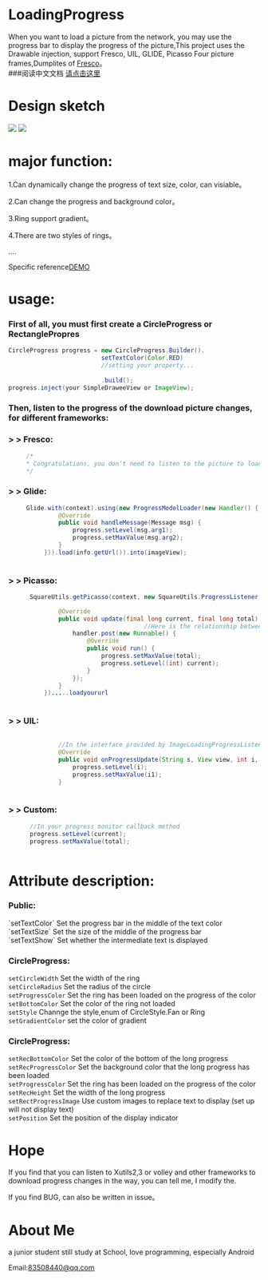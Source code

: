# LoadingProgress
 When you want to load a picture from the network, you may use the progress bar to display the progress of the picture,This project uses the Drawable injection, support Fresco, UIL, GLIDE, Picasso
Four picture frames,Dumplites of [Fresco](https://github.com/search?utf8=%E2%9C%93&q=fresco)。<br>
###阅读中文文档 [请点击这里](https://github.com/peng8350/LoadingProgress/edit/origin/README_CN.md)
# Design sketch
  ![](https://github.com/peng8350/LoadingProgress/blob/origin/art/view1.gif)  ![](https://github.com/peng8350/LoadingProgress/blob/origin/art/view2.gif)  
  
  
# major function:
  1.Can dynamically change the progress of text size, color, can visiable。
  
  2.Can change the progress and background color。
  
  3.Ring support gradient。
  
  4.There are two styles of rings。
  
  ....
  
  Specific reference[DEMO](https://github.com/peng8350/LoadingProgress/tree/origin/Demo)
  
# usage:

  <h3>First of all, you must first create a CircleProgress or RectanglePropres </h3>
    
  ```Java
  CircleProgress progress = new CircleProgress.Builder().
                            setTextColor(Color.RED)
                            //setting your property...
                            
                            .build();
  progress.inject(your SimpleDraweeView or ImageView);
  ```

  <h3>Then, listen to the progress of the download picture changes, for different frameworks:</h3>
  
  <h3> > > Fresco: </h3>
  
  ```Java
       /*
       * Congratulations, you don't need to listen to the picture to load the progress of change
       */
  ```
  <h3> > > Glide: </h3>
  
  ```Java
       Glide.with(context).using(new ProgressModelLoader(new Handler() {
				@Override
				public void handleMessage(Message msg) {
					progress.setLevel(msg.arg1);
                    progress.setMaxValue(msg.arg2);
				}
			})).load(info.getUrl()).into(imageView);
       
  ````
  
  <h3> > > Picasso: </h3>
  
  ```Java
        SquareUtils.getPicasso(context, new SquareUtils.ProgressListener() {

				@Override
				public void update(final long current, final long total) {
                                        //Here is the relationship between the child thread
					handler.post(new Runnable() {
						@Override
						public void run() {
							progress.setMaxValue(total);
							progress.setLevel((int) current);
						}
					});
				}
			}).....loadyoururl
       
  ```
  
  <h3> > > UIL: </h3>
  
  ```Java
               
                //In the interface provided by ImageLoadingProgressListener UIL inside:
				@Override
				public void onProgressUpdate(String s, View view, int i, int i1) {
					progress.setLevel(i);
                    progress.setMaxValue(i1);
				}
       
  ```
  
  <h3> > >  Custom: </h3>
  
  ```Java
        //In your progress monitor callback method
        progress.setLevel(current);
        progress.setMaxValue(total);
       
  ```
 
# Attribute description:

 <h3> Public: </h3>
  `setTextColor` Set the progress bar in the middle of the text color<br>
  `setTextSize`  Set the size of the middle of the progress bar<br>
  `setTextShow`  Set whether the intermediate text is displayed<br>
  
  <h3>CircleProgress:</h3>
   
  `setCircleWidth`   Set the width of the ring<br>
  `setCircleRadius`  Set the radius of the circle<br>
  `setProgressColor` Set the ring has been loaded on the progress of the color<br>
  `setBottomColor`   Set the color of the ring not loaded<br>
  `setStyle`         Channge the style,enum of CircleStyle.Fan or Ring<br>
  `setGradientColor` set the color of gradient
  
  <h3>CircleProgress:</h3>
   
  `setRecBottomColor`   Set the color of the bottom of the long progress<br>
  `setRecProgressColor`  Set the background color that the long progress has been loaded<br>
  `setProgressColor` Set the ring has been loaded on the progress of the color<br>
  `setRecHeight`   Set the width of the long progress<br>
  `setRectProgressImage`  Use custom images to replace text to display (set up will not display text)<br>
  `setPosition` Set the position of the display indicator
  
# Hope
  
  If you find that you can listen to Xutils2,3 or volley and other frameworks to download progress changes in the way, you can tell me, I modify the.
  
  If you find BUG, can also be written in issue。
  
# About Me

  a junior student still study at School, love programming, especially Android
  
  Email:83508440@qq.com

  
